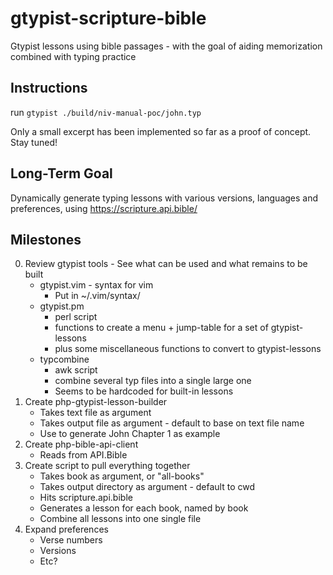 # gtypist-scripture-bible
Gtypist lessons using bible passages - with the goal of aiding memorization combined with typing practice

## Instructions
run `gtypist ./build/niv-manual-poc/john.typ`

Only a small excerpt has been implemented so far as a proof of concept. Stay tuned!

## Long-Term Goal
Dynamically generate typing lessons with various versions, languages and preferences, using https://scripture.api.bible/

## Milestones
 0. Review gtypist tools - See what can be used and what remains to be built
	- gtypist.vim - syntax for vim
		- Put in ~/.vim/syntax/
	- gtypist.pm
		- perl script
		- functions to create a menu + jump-table for a set of gtypist-lessons
		- plus some miscellaneous functions to convert to gtypist-lessons
	- typcombine
		- awk script
		- combine several typ files into a single large one
		- Seems to be hardcoded for built-in lessons
 1. Create php-gtypist-lesson-builder
	- Takes text file as argument
	- Takes output file as argument - default to base on text file name
	- Use to generate John Chapter 1 as example
 2. Create php-bible-api-client
	- Reads from API.Bible
 3. Create script to pull everything together
	- Takes book as argument, or "all-books"
	- Takes output directory as argument - default to cwd
	- Hits scripture.api.bible
	- Generates a lesson for each book, named by book
	- Combine all lessons into one single file
 4. Expand preferences
	- Verse numbers
	- Versions
	- Etc?

